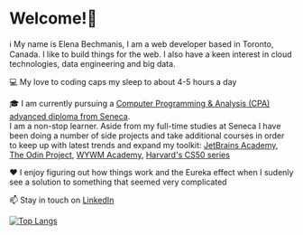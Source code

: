 # Welcome!👋

:information_source: My name is Elena Bechmanis, I am a web developer based in Toronto, Canada. I like to build things for the web. I also have a keen interest in cloud technologies, data engineering and big data.

:computer: My love to coding caps my sleep to about 4-5 hours a day

:mortar_board: I am currently pursuing a [Computer Programming & Analysis (CPA) advanced diploma from Seneca](https://www.senecacollege.ca/programs/fulltime/CPA.html).
<br> I am a non-stop learner. Aside from my full-time studies at Seneca I have been doing a number of side projects and take additional courses in order to keep up with latest trends and expand my toolkit: [JetBrains Academy](https://hyperskill.org/), [The Odin Project](https://www.theodinproject.com/), [WYWM Academy](https://withyouwithme.com/), [Harvard's CS50 series](https://pll.harvard.edu/course/cs50-introduction-computer-science?delta=0)

:heart: I enjoy figuring out how things work and the Eureka effect when I sudenly see a solution to something that seemed very complicated

:mailbox: Stay in touch on [LinkedIn](https://www.linkedin.com/in/elena-bechmanis/)

[![Top Langs](https://github-readme-stats-lkifexdb4-e-bechmanis.vercel.app/api/top-langs/?username=e-bechmanis&langs_count=6&count_private=true&layout=compact)](https://github.com/e-bechmanis/github-readme-stats)
